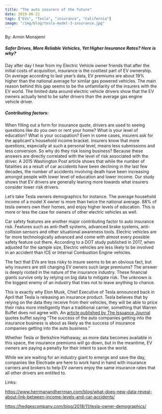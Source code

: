```yaml
---
title: "The auto insurers of the future"
date: 2019-06-21
tags: ["EVs", "Tesla", "insurance", "California"]
image: "/img/blog/tesla-model-3-insurance.jpg"
---
```

By: Armin Monajemi

##### Safer Drives, More Reliable Vehicles, Yet Higher Insurance Rates? Here is why? 

Day after day I hear from my Electric Vehicle owner friends that after the initial costs of acquisition, insurance is the costliest part of EV ownership. On average according to last year’s data, EV premiums are about 19% higher than the national average for similar gas powered vehicles. The main reason behind this gap seems to be the unfamiliarity of the insurers with the EV world. The limited data around electric vehicle drivers show that the EV owners actually tend to be safer drivers than the average gas engine vehicle driver. 

##### Contributing factors: 

When filling out a form for insurance quote, drivers are used to seeing questions like do you own or rent your home? What is your level of education? What is your occupation? Even in some cases, insurers ask for the applicant's household income bracket. Insurers know that more questions, especially at such a personal level, means less submissions and less conversion. So why do they risk losing business? Because these answers are directly correlated with the level of risk associated with the driver. A 2015 Washington Post article shows that while the number of fatalities as a result of car accidents have been declining in the last few decades, the number of accidents involving death have been increasing amongst people with lower level of education and lower income. Our study shows that EV drivers are generally leaning more towards what insurers consider lower risk drivers. 

Let’s take Tesla owners demographics for instance. The average household income of a model X owner is more than twice the national average. 88% of tesla owners own their homes, and enjoy higher levels of education. This is more or less the case for owners of other electric vehicles as well. 

Car safety features are another major contributing factor to auto insurance risk. Features such as anti-theft systems, advanced brake systems, anti-collision sensors and other situational awareness tools. Electric vehicles are far more technologically advanced and come with almost every possible safety feature out there. According to a DOT study published in 2017, when adjusted for the sample size, Electric vehicles are less likely to be involved in an accident than ICE or Internal Combustion Engine vehicles. 

The fact that EVs are less risky to insure seems to be an obvious fact, but why insurers are still charging EV owners such large premiums? The answer is deeply rooted in the nature of the insurance industry. These financial giants survive only by relying on big data to mitigate risk. The unknown is the biggest enemy of an industry that tries not to leave anything to chance. 

This is exactly why Elon Musk, Chief Executive of Tesla announced back in April that Tesla is releasing an insurance product. Tesla believes that by relying on the data they receive from their vehicles, they will be able to price their risks more intelligently than a traditional carrier, something that Warren Buffet does not agree with. An [article published by The Issuance Journal](https://www.insurancejournal.com/news/national/2019/05/07/525562.htm) quotes buffet saying “The success of the auto companies getting into the insurance business is about as likely as the success of insurance companies getting into the auto business.” 

Whether Tesla or Berkshire Hathaway, as more data becomes available in this space, the insurance premiums will go down, but in the meantime, EV owners are paying a penalty for their intent to save the world. 

While we are waiting for an industry giant to emerge and save the day, companies like Electrade are here to work hand in hand with insurance carriers and brokers to help EV owners enjoy the same insurance rates that all other drivers are entitled to. 



Links: 

https://www.herrmanandherrman.com/blog/what-does-new-data-reveal-about-link-between-income-levels-and-car-accidents/

https://hedgescompany.com/blog/2018/11/tesla-owner-demographics/

